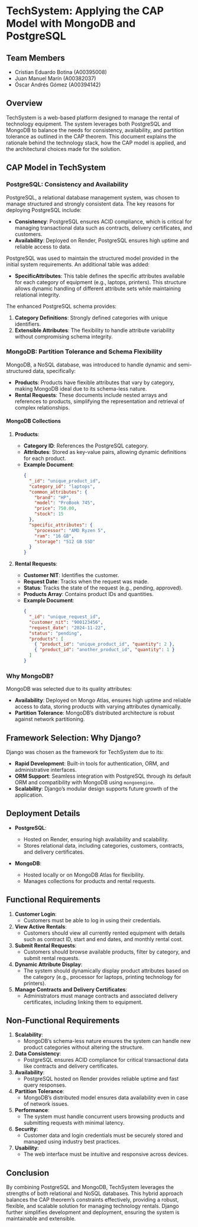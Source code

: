 # TechSystem: Applying the CAP Model with MongoDB and PostgreSQL

## Team Members
- Cristian Eduardo Botina (A00395008)  
- Juan Manuel Marín (A00382037)  
- Óscar Andrés Gómez (A00394142)  

## Overview
TechSystem is a web-based platform designed to manage the rental of technology equipment. The system leverages both PostgreSQL and MongoDB to balance the needs for consistency, availability, and partition tolerance as outlined in the CAP theorem. This document explains the rationale behind the technology stack, how the CAP model is applied, and the architectural choices made for the solution.



## CAP Model in TechSystem

### PostgreSQL: Consistency and Availability
PostgreSQL, a relational database management system, was chosen to manage structured and strongly consistent data. The key reasons for deploying PostgreSQL include:

- **Consistency**: PostgreSQL ensures ACID compliance, which is critical for managing transactional data such as contracts, delivery certificates, and customers.
- **Availability**: Deployed on Render, PostgreSQL ensures high uptime and reliable access to data.

PostgreSQL was used to maintain the structured model provided in the initial system requirements. An additional table was added:

- **SpecificAttributes**: This table defines the specific attributes available for each category of equipment (e.g., laptops, printers). This structure allows dynamic handling of different attribute sets while maintaining relational integrity.

The enhanced PostgreSQL schema provides:
1. **Category Definitions**: Strongly defined categories with unique identifiers.
2. **Extensible Attributes**: The flexibility to handle attribute variability without compromising schema integrity.



### MongoDB: Partition Tolerance and Schema Flexibility
MongoDB, a NoSQL database, was introduced to handle dynamic and semi-structured data, specifically:

- **Products**: Products have flexible attributes that vary by category, making MongoDB ideal due to its schema-less nature.
- **Rental Requests**: These documents include nested arrays and references to products, simplifying the representation and retrieval of complex relationships.

#### MongoDB Collections
1. **Products**:
   - **Category ID**: References the PostgreSQL category.
   - **Attributes**: Stored as key-value pairs, allowing dynamic definitions for each product.
   - **Example Document**:
     ```json
     {
       "_id": "unique_product_id",
       "category_id": "laptops",
       "common_attributes": {
         "brand": "HP",
         "model": "ProBook 745",
         "price": 750.00,
         "stock": 15
       },
       "specific_attributes": {
         "processor": "AMD Ryzen 5",
         "ram": "16 GB",
         "storage": "512 GB SSD"
       }
     }
     ```

2. **Rental Requests**:
   - **Customer NIT**: Identifies the customer.
   - **Request Date**: Tracks when the request was made.
   - **Status**: Tracks the state of the request (e.g., pending, approved).
   - **Products Array**: Contains product IDs and quantities.
   - **Example Document**:
     ```json
     {
       "_id": "unique_request_id",
       "customer_nit": "900123456",
       "request_date": "2024-11-22",
       "status": "pending",
       "products": [
         { "product_id": "unique_product_id", "quantity": 2 },
         { "product_id": "another_product_id", "quantity": 1 }
       ]
     }
     ```

### Why MongoDB?
MongoDB was selected due to its quality attributes:
- **Availability**: Deployed on Mongo Atlas, ensures high uptime and reliable access to data, storing products with varying attributes dynamically.
- **Partition Tolerance**: MongoDB’s distributed architecture is robust against network partitioning.



## Framework Selection: Why Django?
Django was chosen as the framework for TechSystem due to its:
- **Rapid Development**: Built-in tools for authentication, ORM, and administrative interfaces.
- **ORM Support**: Seamless integration with PostgreSQL through its default ORM and compatibility with MongoDB using `mongoengine`.
- **Scalability**: Django’s modular design supports future growth of the application.



## Deployment Details
- **PostgreSQL**:
  - Hosted on Render, ensuring high availability and scalability.
  - Stores relational data, including categories, customers, contracts, and delivery certificates.

- **MongoDB**:
  - Hosted locally or on MongoDB Atlas for flexibility.
  - Manages collections for products and rental requests.



## Functional Requirements
1. **Customer Login**:
   - Customers must be able to log in using their credentials.
2. **View Active Rentals**:
   - Customers should view all currently rented equipment with details such as contract ID, start and end dates, and monthly rental cost.
3. **Submit Rental Requests**:
   - Customers should browse available products, filter by category, and submit rental requests.
4. **Dynamic Attribute Display**:
   - The system should dynamically display product attributes based on the category (e.g., processor for laptops, printing technology for printers).
5. **Manage Contracts and Delivery Certificates**:
   - Administrators must manage contracts and associated delivery certificates, including linking them to equipment.



## Non-Functional Requirements
1. **Scalability**:
   - MongoDB’s schema-less nature ensures the system can handle new product categories without altering the structure.
2. **Data Consistency**:
   - PostgreSQL ensures ACID compliance for critical transactional data like contracts and delivery certificates.
3. **Availability**:
   - PostgreSQL hosted on Render provides reliable uptime and fast query responses.
4. **Partition Tolerance**:
   - MongoDB’s distributed model ensures data availability even in case of network issues.
5. **Performance**:
   - The system must handle concurrent users browsing products and submitting requests with minimal latency.
6. **Security**:
   - Customer data and login credentials must be securely stored and managed using industry best practices.
7. **Usability**:
   - The web interface must be intuitive and responsive across devices.



## Conclusion
By combining PostgreSQL and MongoDB, TechSystem leverages the strengths of both relational and NoSQL databases. This hybrid approach balances the CAP theorem’s constraints effectively, providing a robust, flexible, and scalable solution for managing technology rentals. Django further simplifies development and deployment, ensuring the system is maintainable and extensible.

